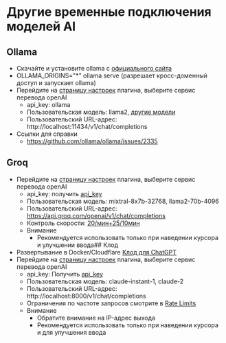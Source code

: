 # Другие временные подключения моделей AI

## Ollama
- Скачайте и установите ollama с [официального сайта](https://ollama.com/)
- OLLAMA_ORIGINS="*" ollama serve (разрешает кросс-доменный доступ и запускает ollama)
- Перейдите на [страницу настроек](https://dash.immersivetranslate.com/#general) плагина, выберите сервис перевода openAI
    - api_key: ollama
    - Пользовательская модель: llama2, [другие модели](https://ollama.com/library)
    - Пользовательский URL-адрес: http://localhost:11434/v1/chat/completions
- Ссылки для справки
    - https://github.com/ollama/ollama/issues/2335

## Groq
- Перейдите на [страницу настроек](https://dash.immersivetranslate.com/#general) плагина, выберите сервис перевода openAI
    - api_key: получить [api_key](https://console.groq.com/keys)
    - Пользовательская модель: mixtral-8x7b-32768, llama2-70b-4096
    - Пользовательский URL-адрес: https://api.groq.com/openai/v1/chat/completions
    - Контроль скорости: [20/мин+25/10мин](https://console.groq.com/docs/rate-limits)
    - Внимание
        - Рекомендуется использовать только при наведении курсора и улучшении ввода## Клод
- Развертывание в Docker/Cloudflare [Клод для ChatGPT](https://github.com/jtsang4/claude-to-chatgpt)
- Перейдите на [страницу настроек](https://dash.immersivetranslate.com/#general) плагина, выберите сервис перевода openAI
    - api_key: Получить [api_key](https://www.nightfall.ai/ai-security-101/anthropic-claude-api-key)
    - Пользовательская модель: claude-instant-1, claude-2
    - Пользовательский URL-адрес: http://localhost:8000/v1/chat/completions
    - Ограничения по частоте запросов смотрите в [Rate Limits](https://docs.anthropic.com/claude/reference/rate-limits)
    - Внимание
        - Обратите внимание на IP-адрес выхода
        - Рекомендуется использовать только при наведении курсора и для улучшения ввода